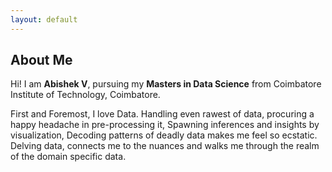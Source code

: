 ```yaml
---
layout: default
---
```


## About Me


Hi! I am **Abishek V**, pursuing my **Masters in Data Science** from Coimbatore Institute of Technology, Coimbatore.

First and Foremost, I love Data.
Handling even rawest of data, procuring a happy headache in pre-processing it,
Spawning inferences and insights by visualization,
Decoding patterns of deadly data makes me feel so ecstatic.
Delving data, connects me to the nuances and walks me through the realm of the domain specific data.

<br>


